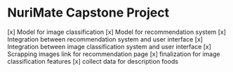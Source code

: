 ﻿# NuriMate Capstone Project
[x] Model for image classification
[x] Model for recommendation system 
[x] Integration between recommendation system and user interface
[x] Integration between image classification system and user interface
[x] Scrapping images link for recommendation page
[x] finalization for image classification features 
[x] collect data for description foods

 
